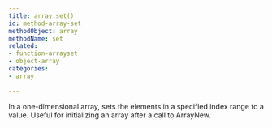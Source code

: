 ```yaml
---
title: array.set()
id: method-array-set
methodObject: array
methodName: set
related:
- function-arrayset
- object-array
categories:
- array

---
```


In a one-dimensional array, sets the elements in a specified
        index range to a value. Useful for initializing an array after
        a call to ArrayNew.